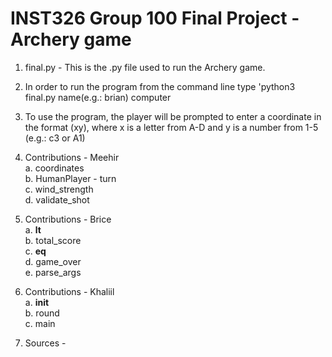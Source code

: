 # INST326 Group 100 Final Project - Archery game </br>
1. final.py - This is the .py file used to run the Archery game. </br>
2. In order to run the program from the command line type 'python3 final.py name(e.g.: brian) computer </br>
3. To use the program, the player will be prompted to enter a coordinate in the format (xy), where x is a letter from A-D and y is a number from 1-5 (e.g.: c3 or A1)</br>
4. Contributions - Meehir </br>
      a. coordinates </br>
      b. HumanPlayer - turn </br>
      c. wind_strength </br>
      d. validate_shot </br>
4. Contributions - Brice </br>
      a. __lt__ </br>
      b. total_score </br>
      c. __eq__ </br>
      d. game_over </br>
      e. parse_args </br>
4. Contributions - Khaliil </br>
      a. __init__ </br>
      b. round </br>
      c. main </br>

5. Sources - 